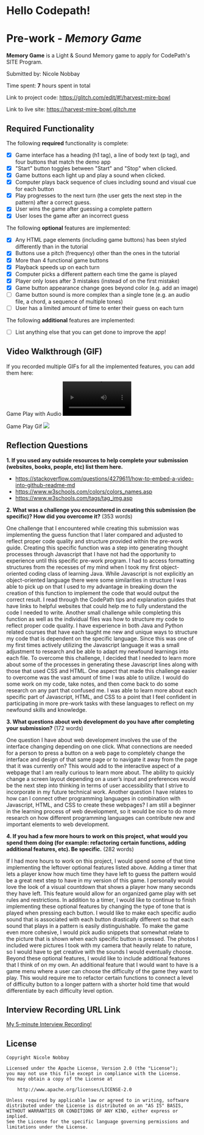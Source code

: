 # Hello Codepath!

# Pre-work - *Memory Game*

**Memory Game** is a Light & Sound Memory game to apply for CodePath's SITE Program. 

Submitted by: Nicole Nobbay

Time spent: **7** hours spent in total

Link to project code: https://glitch.com/edit/#!/harvest-mire-bowl

Link to live site: https://harvest-mire-bowl.glitch.me

## Required Functionality

The following **required** functionality is complete:

* [x] Game interface has a heading (h1 tag), a line of body text (p tag), and four buttons that match the demo app
* [x] "Start" button toggles between "Start" and "Stop" when clicked. 
* [x] Game buttons each light up and play a sound when clicked. 
* [x] Computer plays back sequence of clues including sound and visual cue for each button
* [x] Play progresses to the next turn (the user gets the next step in the pattern) after a correct guess. 
* [x] User wins the game after guessing a complete pattern
* [x] User loses the game after an incorrect guess

The following **optional** features are implemented:

* [x] Any HTML page elements (including game buttons) has been styled differently than in the tutorial
* [x] Buttons use a pitch (frequency) other than the ones in the tutorial
* [x] More than 4 functional game buttons
* [x] Playback speeds up on each turn
* [x] Computer picks a different pattern each time the game is played
* [x] Player only loses after 3 mistakes (instead of on the first mistake)
* [x] Game button appearance change goes beyond color (e.g. add an image)
* [ ] Game button sound is more complex than a single tone (e.g. an audio file, a chord, a sequence of multiple tones)
* [ ] User has a limited amount of time to enter their guess on each turn

The following **additional** features are implemented:

- [ ] List anything else that you can get done to improve the app!

## Video Walkthrough (GIF)

If you recorded multiple GIFs for all the implemented features, you can add them here:

Game Play with Audio
<video src='https://user-images.githubusercontent.com/77033963/160269971-66393b58-98d0-4348-a5ee-a5c6ad045394.mp4' width=180/>


Game Play Gif
![](https://im5.ezgif.com/tmp/ezgif-5-9f7786bfbf.gif)


## Reflection Questions
**1. If you used any outside resources to help complete your submission (websites, books, people, etc) list them here.**

- https://stackoverflow.com/questions/4279611/how-to-embed-a-video-into-github-readme-md
- https://www.w3schools.com/colors/colors_names.asp
- https://www.w3schools.com/tags/tag_img.asp 


**2. What was a challenge you encountered in creating this submission (be specific)? How did you overcome it?** (353 words)

One challenge that I encountered while creating this submission was implementing the guess function that I later compared and adjusted to reflect proper code quality and structure provided within the pre-work guide. Creating this specific function was a step into generating thought processes through Javascript that I have not had the opportunity to experience until this specific pre-work program. I had to access formatting structures from the recesses of my mind when I took my first object-oriented coding class of learning Java. While Javascript is not explicitly an object-oriented language there were some similarities in structure I was able to pick up on that I used to my advantage in breaking down the creation of this function to implement the code that would output the correct result. I read through the CodePath tips and explanation guides that have links to helpful websites that could help me to fully understand the code I needed to write. Another small challenge while completing this function as well as the individual files was how to structure my code to reflect proper code quality. I have experience in both Java and Python related courses that have each taught me new and unique ways to structure my code that is dependent on the specific language. Since this was one of my first times actively utilizing the Javascript language it was a small adjustment to research and be able to adapt my newfound learnings into each file. To overcome this challenge, I decided that I needed to learn more about some of the processes in generating these Javascript lines along with those that used CSS and HTML. One aspect that made this challenge easier to overcome was the vast amount of time I was able to utilize. I would do some work on my code, take notes, and then come back to do some research on any part that confused me. I was able to learn more about each specific part of Javascript, HTML, and CSS to a point that I feel confident in participating in more pre-work tasks with these languages to reflect on my newfound skills and knowledge.


**3. What questions about web development do you have after completing your submission?** (172 words)

One question I have about web development involves the use of the interface changing depending on one click. What connections are needed for a person to press a button on a web page to completely change the interface and design of that same page or to navigate it away from the page that it was currently on? This would add to the interactive aspect of a webpage that I am really curious to learn more about. The ability to quickly change a screen layout depending on a user’s input and preferences would be the next step into thinking in terms of user accessibility that I strive to incorporate in my future technical work. Another question I have relates to how can I connect other programming languages in combination with Javascript, HTML, and CSS to create these webpages? I am still a beginner in the learning process of web development, so it would be nice to do more research on how different programming languages can contribute new and important elements to web development.


**4. If you had a few more hours to work on this project, what would you spend them doing (for example: refactoring certain functions, adding additional features, etc). Be specific.** (282 words) 

If I had more hours to work on this project, I would spend some of that time implementing the leftover optional features listed above. Adding a timer that lets a player know how much time they have left to guess the pattern would be a great next step to have in my version of this game. I personally would love the look of a visual countdown that shows a player how many seconds they have left. This feature would allow for an organized game play with set rules and restrictions. In addition to a timer, I would like to continue to finish implementing these optional features by changing the type of tone that is played when pressing each button. I would like to make each specific audio sound that is associated with each button drastically different so that each sound that plays in a pattern is easily distinguishable. To make the game even more cohesive, I would pick audio snippets that somewhat relate to the picture that is shown when each specific button is pressed. The photos I included were pictures I took with my camera that heavily relate to nature, so I would have to get creative with the sounds I would eventually choose. Beyond these optional features, I would like to include additional features that I think of on my own. An additional feature that I would want to have is a game menu where a user can choose the difficulty of the game they want to play. This would require me to refactor certain functions to connect a level of difficulty button to a longer pattern with a shorter hold time that would differentiate by each difficulty level option.




## Interview Recording URL Link

[My 5-minute Interview Recording!](https://loom.com/share/0c15478675d04443a3333197dd2f175d)


## License

    Copyright Nicole Nobbay

    Licensed under the Apache License, Version 2.0 (the "License");
    you may not use this file except in compliance with the License.
    You may obtain a copy of the License at

        http://www.apache.org/licenses/LICENSE-2.0

    Unless required by applicable law or agreed to in writing, software
    distributed under the License is distributed on an "AS IS" BASIS,
    WITHOUT WARRANTIES OR CONDITIONS OF ANY KIND, either express or implied.
    See the License for the specific language governing permissions and
    limitations under the License.
